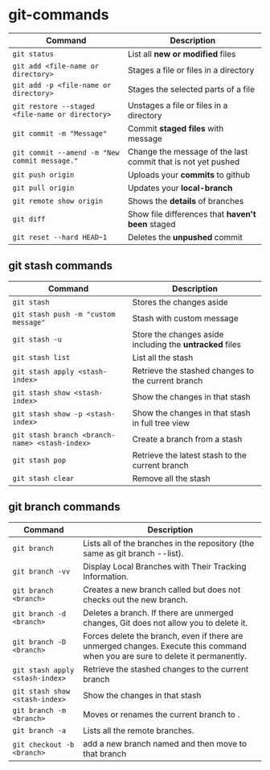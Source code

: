 # git-commands

| Command | Description |
| --- | --- |
| `git status` | List all **new or modified** files |
| `git add <file-name or directory>` | Stages a file or files in a directory|
| `git add -p <file-name or directory>` | Stages the selected parts of a file|
| `git restore --staged <file-name or directory> ` | Unstages a file or files in a directory|
| `git commit -m "Message"` | Commit **staged files** with message |
| `git commit --amend -m "New commit message."` | Change the message of the last commit that is not yet pushed|
| `git push origin` | Uploads your **commits** to github |
| `git pull origin` | Updates your **local-branch** |
| `git remote show origin` | Shows the **details** of branches |
| `git diff` | Show file differences that **haven't been** staged |
| `git reset --hard HEAD~1` | Deletes the **unpushed** commit |


## git stash commands
| Command | Description |
| --- | --- |
| `git stash` | Stores the changes aside |
| `git stash push -m "custom message"` | Stash with custom message |
| `git stash -u` | Store the changes aside including the **untracked** files |
| `git stash list` | List all the stash |
| `git stash apply <stash-index>` | Retrieve the stashed changes to the current branch |
| `git stash show <stash-index>` | Show the changes in that stash |
| `git stash show -p <stash-index>` | Show the changes in that stash in full tree view |
| `git stash branch <branch-name> <stash-index>` | Create a branch from a stash |
| `git stash pop` | Retrieve the latest stash to the current branch |
| `git stash clear` | Remove all the stash |


## git branch commands
| Command | Description |
| --- | --- |
| `git branch` | Lists all of the branches in the repository (the same as git branch --list). |
| `git branch -vv` | Display Local Branches with Their Tracking Information. |
| `git branch <branch>` | Creates a new branch called <branch> but does not checks out the new branch. |
| `git branch -d <branch>` | Deletes a branch. If there are unmerged changes, Git does not allow you to delete it. |
| `git branch -D <branch>` | Forces delete the branch, even if there are unmerged changes. Execute this command when you are sure to delete it permanently. |
| `git stash apply <stash-index>` | Retrieve the stashed changes to the current branch |
| `git stash show <stash-index>` | Show the changes in that stash |
| `git branch -m <branch>` | Moves or renames the current branch to <branch>. |
| `git branch -a` | Lists all the remote branches. |
| `git checkout -b <branch>` | add a new branch named <branch> and then move to that branch |
